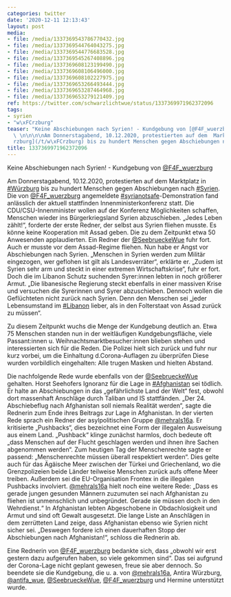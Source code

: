 ```yaml
---
categories: twitter
date: '2020-12-11 12:13:43'
layout: post
media:
- file: /media/1337369543786770432.jpg
- file: /media/1337369544764043275.jpg
- file: /media/1337369544776683528.jpg
- file: /media/1337369545267408896.jpg
- file: /media/1337369608123199490.jpg
- file: /media/1337369608106496000.jpg
- file: /media/1337369608102227975.jpg
- file: /media/1337369653266493444.jpg
- file: /media/1337369653287464968.jpg
- file: /media/1337369653279121409.jpg
ref: https://twitter.com/schwarzlichtwue/status/1337369971962372096
tags:
- syrien
- "w\xFCrzburg"
teaser: "Keine Abschiebungen nach Syrien! - Kundgebung von [@F4F_wuerzburg](https://twitter.com/F4F_wuerzburg)\
  \ \n\n\n\nAm Donnerstagabend, 10.12.2020, protestierten auf dem  Marktplatz in [#W\xFC\
  rzburg](/t/w\xFCrzburg) bis zu hundert Menschen gegen Abschiebungen nach [#Syrien](/t/syrien). "
title: 1337369971962372096
---
```

Keine Abschiebungen nach Syrien! - Kundgebung von [@F4F_wuerzburg](https://twitter.com/F4F_wuerzburg) 



Am Donnerstagabend, 10.12.2020, protestierten auf dem  Marktplatz in [#Würzburg](/t/würzburg) bis zu hundert Menschen gegen Abschiebungen nach [#Syrien](/t/syrien). 
Die von [@F4F_wuerzburg](https://twitter.com/F4F_wuerzburg) angemeldete [#syrianotsafe](/t/syrianotsafe)-Demonstration fand anlässlich der aktuell stattfinden Innenministerkonferenz statt. Die CDU/CSU-Innenminister wollen auf der Konferenz Möglichkeiten schaffen, Menschen wieder ins Bürgerkriegsland Syrien abzuschieben. 
„Jedes Leben zählt!“, forderte der erste Redner, der selbst aus Syrien fliehen musste. Es könne keine Kooperation mit Assad geben. Die zu dem Zeitpunkt etwa 50 Anwesenden applaudierten. 
Ein Redner der [@SeebrueckeWue](https://twitter.com/SeebrueckeWue) fuhr fort. Auch er musste vor dem Assad-Regime fliehen. Nun habe er Angst vor Abschiebungen nach Syrien. „Menschen in Syrien werden zum Militär eingezogen, wer geflohen ist gilt als Landesverräter“, erklärte er.
„Zudem ist Syrien sehr arm und steckt in einer extremen Wirtschaftskrise“, fuhr er fort. Doch die im Libanon Schutz suchenden Syrer:innen lebten in noch größerer Armut. „Die libanesische Regierung steckt ebenfalls in einer massiven Krise und versuchen die Syrerinnen und Syrer abzuschieben. Dennoch wollen die Geflüchteten nicht zurück nach Syrien. Denn den Menschen sei „jeder Lebensumstand im [#Libanon](/t/libanon) lieber, als in den Folterstaat von Assad zurück zu müssen“. 



Zu diesem Zeitpunkt wuchs die Menge der Kundgebung deutlich an.
Etwa 75 Menschen standen nun in der weitläufigen Kundgebungsfläche, viele Passant:innen u. Weihnachtsmarktbesucher:innen blieben stehen und interessierten sich für die Reden. Die Polizei hielt sich zurück und fuhr nur kurz vorbei, um die Einhaltung d.Corona-Auflagen zu überprüfen
Diese wurden vorbildlich eingehalten: Alle trugen Masken und hielten Abstand.



Die nachfolgende Rede wurde ebenfalls von der [@SeebrueckeWue](https://twitter.com/SeebrueckeWue) gehalten. Horst Seehofers Ignoranz für die Lage in [#Afghanistan](/t/afghanistan) sei tödlich.
Er halte an Abschiebungen in das „gefährlichste Land der Welt“ fest, obwohl dort massenhaft Anschläge durch Taliban und IS stattfänden. „Der 24. Abschiebeflug nach Afghanistan soll niemals Realität werden“, sagte die Rednerin zum Ende ihres Beitrags zur Lage in Afghanistan.
In der vierten Rede sprach ein Redner der asylpolitischen Gruppe [@mehrals16a](https://twitter.com/mehrals16a). Er kritisierte „Pushbacks“, dies bezeichnet eine Form der illegalen Ausweisung aus einem Land.
„Pushback“ klinge zunächst harmlos, doch bedeute oft „dass Menschen auf der Flucht geschlagen werden und ihnen ihre Sachen abgenommen werden“. Zum heutigen Tag der Menschenrechte sagte er passend: „Menschenrechte müssen überall respektiert werden“.
Dies gelte auch für das Ägäische Meer zwischen der Türkei und Griechenland, wo die Grenzpolizeien beide Länder teilweise Menschen zurück aufs offene Meer treiben. Außerdem sei die EU-Organisation Frontex in die illegalen Pushbacks involviert.
[@mehrals16a](https://twitter.com/mehrals16a)  hielt noch eine weitere Rede: „Dass es gerade jungen gesunden Männern zuzumuten sei nach Afghanistan zu fliehen ist unmenschlich und unbegründet. Gerade sie müssen doch in den Wehrdienst.“
In Afghanistan lebten Abgeschobene in Obdachlosigkeit und Armut und sind oft Gewalt ausgesetzt. Die lange Liste an Anschlägen in dem zerrütteten Land zeige, dass Afghanistan ebenso wie Syrien nicht sicher sei.
„Deswegen fordere ich einen dauerhaften Stopp der Abschiebungen nach Afghanistan!“, schloss die Rednerin ab. 



Eine Rednerin von [@F4F_wuerzburg](https://twitter.com/F4F_wuerzburg) bedankte sich, dass „obwohl wir erst gestern dazu aufgerufen haben, so viele gekommen sind“.
Das sei aufgrund der Corona-Lage nicht geplant gewesen, freue sie aber dennoch. So beendete sie die Kundgebung, die u. a. von [@mehrals16a](https://twitter.com/mehrals16a), Antira Würzburg, [@antifa_wue](https://twitter.com/antifa_wue), [@SeebrueckeWue](https://twitter.com/SeebrueckeWue), [@F4F_wuerzburg](https://twitter.com/F4F_wuerzburg) und Hermine unterstützt wurde.